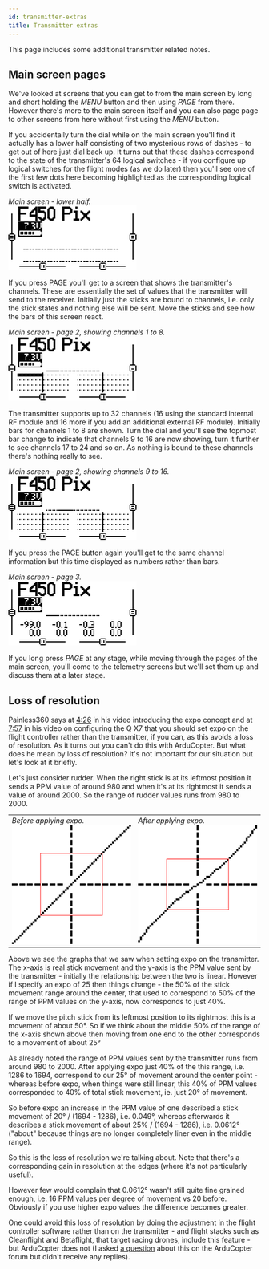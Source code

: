 ```yaml
---
id: transmitter-extras
title: Transmitter extras
---
```


This page includes some additional transmitter related notes.

Main screen pages
-----------------

We've looked at screens that you can get to from the main screen by long and short holding the _MENU_ button and then using _PAGE_ from there. However there's more to the main screen itself and you can also page page to other screens from here without first using the _MENU_ button.

If you accidentally turn the dial while on the main screen you'll find it actually has a lower half consisting of two mysterious rows of dashes - to get out of here just dial back up. It turns out that these dashes correspond to the state of the transmitter's 64 logical switches - if you configure up logical switches for the flight modes (as we do later) then you'll see one of the first few dots here becoming highlighted as the corresponding logical switch is activated.

_Main screen - lower half._  
![main screen p1 bottom](assets/images/opentx-screenshots/main-screen-p1-bottom.png)

If you press PAGE you'll get to a screen that shows the transmitter's channels. These are essentially the set of values that the transmitter will send to the receiver. Initially just the sticks are bound to channels, i.e. only the stick states and nothing else will be sent. Move the sticks and see how the bars of this screen react.

_Main screen - page 2, showing channels 1 to 8._  
![main screen p2 ch1 8](assets/images/opentx-screenshots/main-screen-p2-ch1-8.png)

The transmitter supports up to 32 channels (16 using the standard internal RF module and 16 more if you add an additional external RF module). Initially bars for channels 1 to 8 are shown. Turn the dial and you'll see the topmost bar change to indicate that channels 9 to 16 are now showing, turn it further to see channels 17 to 24 and so on. As nothing is bound to these channels there's nothing really to see.

_Main screen - page 2, showing channels 9 to 16._  
![main screen p2 ch9 16](assets/images/opentx-screenshots/main-screen-p2-ch9-16.png)

If you press the PAGE button again you'll get to the same channel information but this time displayed as numbers rather than bars.

_Main screen - page 3._  
![main screen p3](assets/images/opentx-screenshots/main-screen-p3.png)

If you long press _PAGE_ at any stage, while moving through the pages of the main screen, you'll come to the telemetry screens but we'll set them up and discuss them at a later stage.

Loss of resolution
------------------

Painless360 says at [4:26](https://youtu.be/ajJ3rJ1HN5Q?t=266) in his video introducing the expo concept and at [7:57](https://youtu.be/NIR85KOqIAo?t=477) in his video on configuring the Q X7 that you should set expo on the flight controller rather than the transmitter, if you can, as this avoids a loss of resolution. As it turns out you can't do this with ArduCopter. But what does he mean by loss of resolution? It's not important for our situation but let's look at it briefly.

Let's just consider rudder. When the right stick is at its leftmost position it sends a PPM value of around 980 and when it's at its rightmost it sends a value of around 2000. So the range of rudder values runs from 980 to 2000.

| | |
|-|-|
| _Before applying expo._<br>![before expo](assets/images/opentx-screenshots/before-curve.png) | _After applying expo._<br>![after expo](assets/images/opentx-screenshots/after-curve.png) |

Above we see the graphs that we saw when setting expo on the transmitter. The x-axis is real stick movement and the y-axis is the PPM value sent by the transmitter - initially the relationship between the two is linear. However if I specify an expo of 25 then things change - the 50% of the stick movement range around the center, that used to correspond to 50% of the range of PPM values on the y-axis, now corresponds to just 40%.

If we move the pitch stick from its leftmost position to its rightmost this is a movement of about 50&deg;. So if we think about the middle 50% of the range of the x-axis shown above then moving from one end to the other corresponds to a movement of about 25&deg;

As already noted the range of PPM values sent by the transmitter runs from around 980 to 2000. After applying expo just 40% of the this range, i.e. 1286 to 1694, correspond to our 25&deg; of movement around the center point - whereas before expo, when things were still linear, this 40% of PPM values corresponded to 40% of total stick movement, ie. just 20&deg; of movement.

So before expo an increase in the PPM value of one described a stick movement of 20&deg; / (1694 - 1286), i.e. 0.049&deg;, whereas afterwards it describes a stick movement of about 25% / (1694 - 1286), i.e. 0.0612&deg; ("about" because things are no longer completely liner even in the middle range).

So this is the loss of resolution we're talking about. Note that there's a corresponding gain in resolution at the edges (where it's not particularly useful).

However few would complain that 0.0612&deg; wasn't still quite fine grained enough, i.e. 16 PPM values per degree of movement vs 20 before. Obviously if you use higher expo values the difference becomes greater.

One could avoid this loss of resolution by doing the adjustment in the flight controller software rather than on the transmitter - and flight stacks such as Cleanflight and Betaflight, that target racing drones, include this feature - but ArduCopter does not (I asked [a question](https://discuss.ardupilot.org/t/set-expo-for-roll-pitch-yaw-in-arducopter-rather-than-on-tx/20009) about this on the ArduCopter forum but didn't receive any replies).
